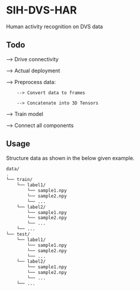 # SIH-DVS-HAR

Human activity recognition on DVS data

## Todo

--> Drive connectivity

--> Actual deployment

--> Preprocess data:

		--> Convert data to frames

		--> Concatenate into 3D Tensors

--> Train model

--> Connect all components

## Usage

Structure data as shown in the below given example.

```bash
data/
.
└── train/
	└── label1/
		└── sample1.npy
		└── sample2.npy
		└── ...
	└── label2/
		└── sample1.npy
		└── sample2.npy
		└── ...
	└── ...
└── test/
	└── label1/
		└── sample1.npy
		└── sample2.npy
		└── ...
	└── label2/
		└── sample1.npy
		└── sample2.npy
		└── ...		
	└── ...
```